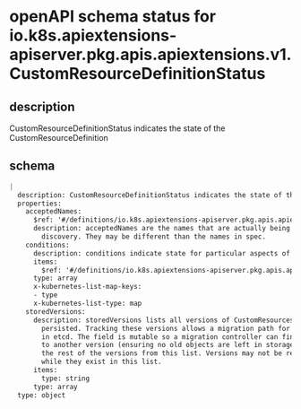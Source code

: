 # openAPI schema status for io.k8s.apiextensions-apiserver.pkg.apis.apiextensions.v1.CustomResourceDefinitionStatus

## description

CustomResourceDefinitionStatus indicates the state of the CustomResourceDefinition

## schema

```yaml
|
  description: CustomResourceDefinitionStatus indicates the state of the CustomResourceDefinition
  properties:
    acceptedNames:
      $ref: '#/definitions/io.k8s.apiextensions-apiserver.pkg.apis.apiextensions.v1.CustomResourceDefinitionNames'
      description: acceptedNames are the names that are actually being used to serve
        discovery. They may be different than the names in spec.
    conditions:
      description: conditions indicate state for particular aspects of a CustomResourceDefinition
      items:
        $ref: '#/definitions/io.k8s.apiextensions-apiserver.pkg.apis.apiextensions.v1.CustomResourceDefinitionCondition'
      type: array
      x-kubernetes-list-map-keys:
      - type
      x-kubernetes-list-type: map
    storedVersions:
      description: storedVersions lists all versions of CustomResources that were ever
        persisted. Tracking these versions allows a migration path for stored versions
        in etcd. The field is mutable so a migration controller can finish a migration
        to another version (ensuring no old objects are left in storage), and then remove
        the rest of the versions from this list. Versions may not be removed from `spec.versions`
        while they exist in this list.
      items:
        type: string
      type: array
  type: object

```
